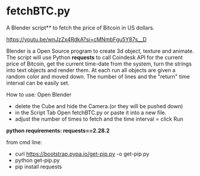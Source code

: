 # fetchBTC.py
A Blender script** to fetch the price of Bitcoin in US dollars.

https://youtu.be/wnJzZx4RdkA?si=cMNmbFgu5Y87s__D

Blender is a Open Source program to create 3d object, texture and animate. 
The script will use Python **requests** to call Coindesk API for the current price of Bitcoin, get the current time-date from the system, turn the strings  into text objects and render them.
At each run all objects are given a random color and moved down.
The number of lines and the "return" time interval can be easily set.

How to use:
Open Blender
- delete the Cube and hide the Camera.(or they will be pushed down)
- in the Script Tab Open fetchBTC.py or paste it into a new file.
- adjust the number of times to fetch and the time interval
= click Run

**python requirements:
requests==2.28.2**

from cmd line:
 - curl https://bootstrap.pypa.io/get-pip.py -o get-pip.py
 - python get-pip.py
 - pip install requests


